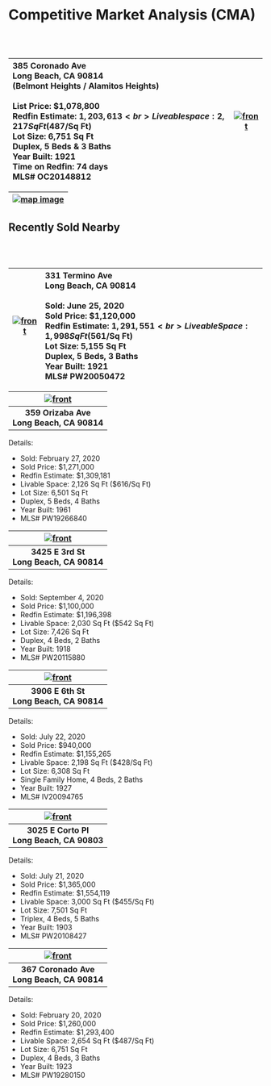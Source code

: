 # Competitive Market Analysis (CMA) #
<br>
<br>

| 385 Coronado Ave <br> Long Beach, CA 90814 <br> (Belmont Heights / Alamitos Heights) <br><br> List Price: $1,078,800 <br> Redfin Estimate: $1,203,613 <br> Liveable space: 2,217 Sq Ft ($487/Sq Ft) <br> Lot Size: 6,751 Sq Ft <br> Duplex, 5 Beds & 3 Baths <br> Year Built: 1921 <br> Time on Redfin: 74 days <br> MLS# OC20148812 | [![front](images/385coronado.jpg)](https://www.redfin.com/CA/Long-Beach/385-Coronado-Ave-90814/home/7602699) |
| :- | :-: |

| [![map image](images/map_overview_385coronado.png)](https://goo.gl/maps/vu33BEkXuKdbPwSi6) |
| :-: |


## Recently Sold Nearby ##
<br>
<br>

| [![front](images/331termino.jpg)](https://www.redfin.com/CA/Long-Beach/331-Termino-Ave-90814/home/7600252) | **331 Termino Ave <br> Long Beach, CA 90814** <br><br> Sold: June 25, 2020 <br> Sold Price: $1,120,000 <br> Redfin Estimate: $1,291,551 <br> Liveable Space: 1,998 Sq Ft ($561/Sq Ft) <br> Lot Size: 5,155 Sq Ft <br> Duplex, 5 Beds, 3 Baths <br> Year Built: 1921 <br> MLS# PW20050472 |
| :-: | :- |


| [![front](images/359orizaba.jpg)](https://www.redfin.com/CA/Long-Beach/359-Orizaba-Ave-90814/home/7602625) |
| :-: |
| **359 Orizaba Ave <br> Long Beach, CA 90814** |

Details:

- Sold: February 27, 2020
- Sold Price: $1,271,000
- Redfin Estimate: $1,309,181
- Livable Space: 2,126 Sq Ft ($616/Sq Ft)
- Lot Size: 6,501 Sq Ft
- Duplex, 5 Beds, 4 Baths
- Year Built: 1961
- MLS# PW19266840

| [![front](images/3425third.jpg)](https://www.redfin.com/CA/Long-Beach/3425-E-3rd-St-90814/home/7602921) |
| :-: |
| **3425 E 3rd St <br> Long Beach, CA 90814** |

Details:

- Sold: September 4, 2020
- Sold Price: $1,100,000
- Redfin Estimate: $1,196,398
- Livable Space: 2,030 Sq Ft ($542 Sq Ft)
- Lot Size: 7,426 Sq Ft
- Duplex, 4 Beds, 2 Baths
- Year Built: 1918
- MLS# PW20115880

| [![front](images/3906sixth.jpg)](https://www.redfin.com/CA/Long-Beach/3906-E-6th-St-90814/home/7600347) |
| :-: |
| **3906 E 6th St <br> Long Beach, CA 90814** |

Details:

- Sold: July 22, 2020
- Sold Price: $940,000
- Redfin Estimate: $1,155,265
- Livable Space: 2,198 Sq Ft ($428/Sq Ft)
- Lot Size: 6,308 Sq Ft 
- Single Family Home, 4 Beds, 2 Baths
- Year Built: 1927
- MLS# IV20094765

| [![front](images/3025corto.jpg)](https://www.redfin.com/CA/Long-Beach/3025-E-Corto-Pl-90803/home/7608676) |
| :-: |
| **3025 E Corto Pl <br> Long Beach, CA 90803** |

Details:

- Sold: July 21, 2020
- Sold Price: $1,365,000
- Redfin Estimate: $1,554,119
- Livable Space: 3,000 Sq Ft ($455/Sq Ft)
- Lot Size: 7,501 Sq Ft
- Triplex, 4 Beds, 5 Baths
- Year Built: 1903
- MLS# PW20108427

| [![front](images/367coronado.jpg)](https://www.redfin.com/CA/Long-Beach/367-Coronado-Ave-90814/home/7602707) |
| :-: |
| **367 Coronado Ave <br> Long Beach, CA 90814** |

Details:

- Sold: February 20, 2020
- Sold Price: $1,260,000
- Redfin Estimate: $1,293,400
- Livable Space: 2,654 Sq Ft ($487/Sq Ft)
- Lot Size: 6,751 Sq Ft
- Duplex, 4 Beds, 3 Baths
- Year Built: 1923
- MLS# PW19280150
